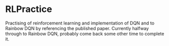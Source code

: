 # RLPractice
Practising of reinforcement learning and implementation of DQN and to Rainbow DQN by referencing the published paper.
Currently halfway through to Rainbow DQN, probably come back some other time to complete it.
